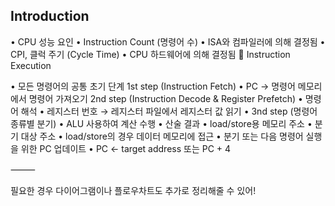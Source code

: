 ## Introduction
• CPU 성능 요인
	•	Instruction Count (명령어 수)
	•	ISA와 컴파일러에 의해 결정됨
	•	CPI, 클럭 주기 (Cycle Time)
	•	CPU 하드웨어에 의해 결정됨
🧮 Instruction Execution

• 모든 명령어의 공통 초기 단계
	1st step (Instruction Fetch)
	•	PC → 명령어 메모리에서 명령어 가져오기
	2nd step (Instruction Decode & Register Prefetch)
	•	명령어 해석
	•	레지스터 번호 → 레지스터 파일에서 레지스터 값 읽기
	• 3nd step (명령어 종류별 분기)
		•	ALU 사용하여 계산 수행
			•	산술 결과
			•	load/store용 메모리 주소
			•	분기 대상 주소
	•	load/store의 경우 데이터 메모리에 접근
	•	분기 또는 다음 명령어 실행을 위한 PC 업데이트
	•	PC ← target address 또는 PC + 4

⸻

필요한 경우 다이어그램이나 플로우차트도 추가로 정리해줄 수 있어!